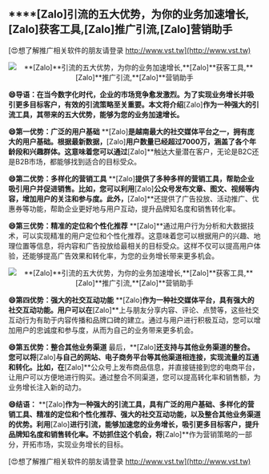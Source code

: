 ## ****[Zalo]**引流的五大优势，为你的业务加速增长,**[Zalo]**获客工具,**[Zalo]**推广引流,**[Zalo]**营销助手**

[😍想了解推广相关软件的朋友请登录 http://www.vst.tw](http://www.vst.tw)

 <center><img src="https://vst.tw/MP4/tuiguang/png/7.png" alt="**[Zalo]**引流的五大优势，为你的业务加速增长,**[Zalo]**获客工具,**[Zalo]**推广引流,**[Zalo]**营销助手"></center>

**😄导语：在当今数字化时代，企业的市场竞争愈发激烈。为了实现业务增长并吸引更多目标客户，有效的引流策略至关重要。本文将介绍**[Zalo]**作为一种强大的引流工具，其带来的五大优势，能够为您的业务加速增长。**

**😄第一优势：广泛的用户基础**
**[Zalo]**是越南最大的社交媒体平台之一，拥有庞大的用户基础。根据最新数据，**[Zalo]**用户数量已经超过7000万，涵盖了各个年龄段和兴趣群体。这意味着您可以通过**[Zalo]**触达大量潜在客户，无论是B2C还是B2B市场，都能够找到适合的目标受众。

**😄第二优势：多样化的营销工具**
**[Zalo]**提供了多种多样的营销工具，帮助企业吸引用户并促进销售。比如，您可以利用**[Zalo]**公众号发布文章、图文、视频等内容，增加用户的关注和参与度。此外，**[Zalo]**还提供了广告投放、活动推广、优惠券等功能，帮助企业更好地与用户互动，提升品牌知名度和销售转化率。

**😄第三优势：精准的定位和个性化推荐**
**[Zalo]**通过用户行为分析和大数据技术，可以实现精准的用户定位和个性化推荐。这意味着您可以根据用户的兴趣、地理位置等信息，将内容和广告投放给最相关的目标受众。这样不仅可以提高用户体验，还能够提高广告效果和转化率，为您的业务增长带来更多机会。

 <center><img src="https://vst.tw/MP4/tuiguang/png/1.png" alt="**[Zalo]**引流的五大优势，为你的业务加速增长,**[Zalo]**获客工具,**[Zalo]**推广引流,**[Zalo]**营销助手"></center>

**😄第四优势：强大的社交互动功能**
**[Zalo]**作为一种社交媒体平台，具有强大的社交互动功能。用户可以在**[Zalo]**上与朋友分享内容、评论、点赞等，这些社交互动行为有助于内容传播和品牌口碑的建立。通过与用户进行积极互动，您可以增加用户的忠诚度和参与度，从而为自己的业务带来更多机会。

**😄第五优势：整合其他业务渠道**
最后，**[Zalo]**还支持与其他业务渠道的整合。您可以将**[Zalo]**与自己的网站、电子商务平台等其他渠道相连接，实现流量的互通和转化。比如，在**[Zalo]**公众号上发布商品信息，并直接链接到您的电商平台，让用户可以方便地进行购买。通过整合不同渠道，您可以提高转化率和销售额，为业务增长注入新的动力。

**😄结语：**
**[Zalo]**作为一种强大的引流工具，具有广泛的用户基础、多样化的营销工具、精准的定位和个性化推荐、强大的社交互动功能，以及整合其他业务渠道的优势。利用**[Zalo]**进行引流，能够加速您的业务增长，吸引更多目标客户，提升品牌知名度和销售转化率。不妨抓住这个机会，将**[Zalo]**作为营销策略的一部分，开拓市场，实现业务增长的目标。

[😍想了解推广相关软件的朋友请登录 http://www.vst.tw](http://www.vst.tw)



